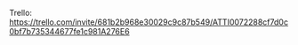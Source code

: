 Trello: https://trello.com/invite/681b2b968e30029c9c87b549/ATTI0072288cf7d0c0bf7b735344677fe1c981A276E6
